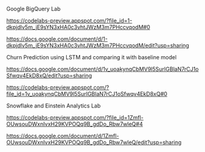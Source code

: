 Google BigQuery Lab

https://codelabs-preview.appspot.com/?file_id=1-dkpjdlv5m_jE9sYN3xHA0c3vhtJWzM3m7PHccvqodM#0

https://docs.google.com/document/d/1-dkpjdlv5m_jE9sYN3xHA0c3vhtJWzM3m7PHccvqodM/edit?usp=sharing

Churn Prediction using LSTM and comparing it with baseline model

https://docs.google.com/document/d/1v_uoakynqCbMV9l5SurIGBlaN7rCJ1oSfwqv4EkD8xQ/edit?usp=sharing

https://codelabs-preview.appspot.com/?file_id=1v_uoakynqCbMV9l5SurIGBlaN7rCJ1oSfwqv4EkD8xQ#0


Snowflake and Einstein Analytics Lab

https://codelabs-preview.appspot.com/?file_id=1Zmfl-OUwsouDWxnIvxH29KVPOQq9B_gdDo_Rbw7wleQ#4

https://docs.google.com/document/d/1Zmfl-OUwsouDWxnIvxH29KVPOQq9B_gdDo_Rbw7wleQ/edit?usp=sharing

